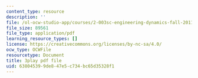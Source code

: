 ```yaml
---
content_type: resource
description: ''
file: /ol-ocw-studio-app/courses/2-003sc-engineering-dynamics-fall-2011/638045399de847e5c734bc65d35328f1_9CPA6WG6mRo.pdf
file_size: 89561
file_type: application/pdf
learning_resource_types: []
license: https://creativecommons.org/licenses/by-nc-sa/4.0/
ocw_type: OCWFile
resourcetype: Document
title: 3play pdf file
uid: 63804539-9de8-47e5-c734-bc65d35328f1
---
```

